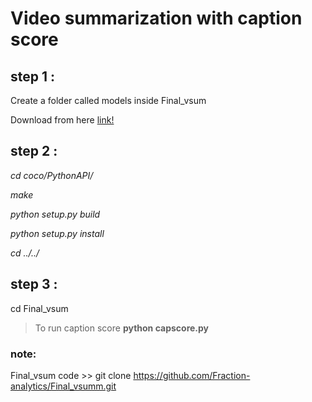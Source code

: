 # Video summarization with caption score
## step 1 :
Create a folder called models inside Final_vsum 

Download from here [link!](https://www.dropbox.com/s/ne0ixz5d58ccbbz/pretrained_model.zip?dl=0) 
## step 2 :
*cd coco/PythonAPI/*

*make*

*python setup.py build*

*python setup.py install*

*cd ../../*
## step 3 :
cd Final_vsum
> To run caption score **python capscore.py**

### note:
Final_vsum code >> git clone https://github.com/Fraction-analytics/Final_vsumm.git



